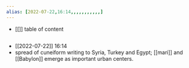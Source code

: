 ```yaml
---
alias: [2022-07-22,16:14,,,,,,,,,,,]
---
```

- [[]]
table of content
```toc
```

- [[2022-07-22]] 16:14
- spread of cuneiform writing to Syria, Turkey and Egypt; [[mari]] and [[Babylon]] emerge as important urban centers.